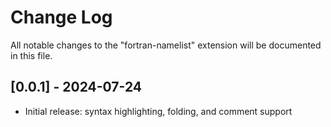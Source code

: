 # Change Log

All notable changes to the "fortran-namelist" extension will be documented in this file.

<!-- Check [Keep a Changelog](http://keepachangelog.com/) for recommendations on how to structure this file. -->

## [0.0.1] - 2024-07-24

- Initial release: syntax highlighting, folding, and comment support